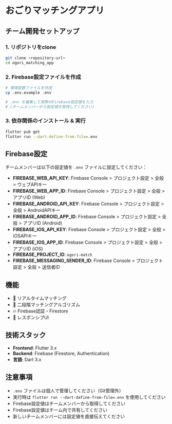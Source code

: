 # おごりマッチングアプリ

## チーム開発セットアップ

### 1. リポジトリをclone
```bash
git clone <repository-url>
cd ogori_matching_app
```

### 2. Firebase設定ファイルを作成
```bash
# 環境変数ファイルを作成
cp .env.example .env

# .env を編集して実際のFirebase設定値を入力
# (チームメンバーから設定値を取得してください)
```

### 3. 依存関係のインストール & 実行
```bash
flutter pub get
flutter run --dart-define-from-file=.env
```

## Firebase設定

チームメンバーは以下の設定値を `.env` ファイルに設定してください：

- **FIREBASE_WEB_API_KEY**: Firebase Console > プロジェクト設定 > 全般 > ウェブAPIキー
- **FIREBASE_WEB_APP_ID**: Firebase Console > プロジェクト設定 > 全般 > アプリID (Web)
- **FIREBASE_ANDROID_API_KEY**: Firebase Console > プロジェクト設定 > 全般 > AndroidAPIキー
- **FIREBASE_ANDROID_APP_ID**: Firebase Console > プロジェクト設定 > 全般 > アプリID (Android)
- **FIREBASE_IOS_API_KEY**: Firebase Console > プロジェクト設定 > 全般 > iOSAPIキー
- **FIREBASE_IOS_APP_ID**: Firebase Console > プロジェクト設定 > 全般 > アプリID (iOS)
- **FIREBASE_PROJECT_ID**: `ogori-match`
- **FIREBASE_MESSAGING_SENDER_ID**: Firebase Console > プロジェクト設定 > 全般 > 送信者ID

## 機能

- 🤝 リアルタイムマッチング
- 🎯 二段階マッチングアルゴリズム
- 🔥 Firebase認証・Firestore
- 📱 レスポンシブUI

## 技術スタック

- **Frontend**: Flutter 3.x
- **Backend**: Firebase (Firestore, Authentication)
- **言語**: Dart 3.x

## 注意事項

- `.env` ファイルは個人で管理してください（Git管理外）
- 実行時は `flutter run --dart-define-from-file=.env` を使用してください
- Firebase設定値はチームメンバーから取得してください
- Firebase設定値はチーム内で共有してください
- 新しいチームメンバーには設定値を直接伝えてください
